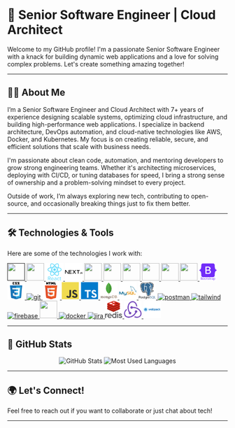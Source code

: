 # 🌟 Senior Software Engineer | Cloud Architect 
Welcome to my GitHub profile! I'm a passionate Senior Software Engineer with a knack for building dynamic web applications and a love for solving complex problems. Let's create something amazing together!

---

## 👨‍💻 About Me

I’m a Senior Software Engineer and Cloud Architect with 7+ years of experience designing scalable systems, optimizing cloud infrastructure, and building high-performance web applications. I specialize in backend architecture, DevOps automation, and cloud-native technologies like AWS, Docker, and Kubernetes. My focus is on creating reliable, secure, and efficient solutions that scale with business needs.

I'm passionate about clean code, automation, and mentoring developers to grow strong engineering teams. Whether it's architecting microservices, deploying with CI/CD, or tuning databases for speed, I bring a strong sense of ownership and a problem-solving mindset to every project.

Outside of work, I’m always exploring new tech, contributing to open-source, and occasionally breaking things just to fix them better. 

---

## 🛠️ Technologies & Tools

Here are some of the technologies I work with:

<div align="center">
  <p align="left"> 
    <a href="" target="_blank" rel="noreferrer"> 
        <img src="https://cdn.jsdelivr.net/gh/devicons/devicon@latest/icons/sass/sass-original.svg" width="40" height="40"/>
    </a>
    <a href="https://angular.dev/tutorials/learn-angular" target="_blank" rel="noreferrer"> 
      <img src="https://cdn.jsdelivr.net/gh/devicons/devicon@latest/icons/angularjs/angularjs-original.svg" width="40" height="40" />
    </a>  
    <a href="https://reactjs.org/" target="_blank" rel="noreferrer"> 
      <img src="https://raw.githubusercontent.com/devicons/devicon/master/icons/react/react-original-wordmark.svg" alt="react" width="40" height="40"/> 
    </a> 
    <a href="https://nextjs.org/" target="_blank" rel="noreferrer"> 
      <img src="https://raw.githubusercontent.com/devicons/devicon/master/icons/nextjs/nextjs-original-wordmark.svg" alt="react" width="40" height="40"/> 
    </a> 
    <a href="https://learn.microsoft.com/en-us/training/dotnet/" target="_blank" rel="noreferrer"> 
      <img src="https://cdn.jsdelivr.net/gh/devicons/devicon@latest/icons/dotnetcore/dotnetcore-original.svg"  width="40" height="40" />
    </a> 
   <a href="https://azure.microsoft.com/en-us/get-started" target="_blank" rel="noreferrer"> 
      <img src="https://cdn.jsdelivr.net/gh/devicons/devicon@latest/icons/azure/azure-original.svg" width="40" height="40" />
   </a>
  <a href="https://aws.amazon.com/" target="_blank" rel="noreferrer">
      <img src="https://cdn.jsdelivr.net/gh/devicons/devicon@latest/icons/amazonwebservices/amazonwebservices-original-wordmark.svg" width="40" height="40" />
  </a>
    <a href="https://ngrx.io/guide/store/walkthrough" target="_blank" rel="noreferrer"> 
        <img src="https://cdn.jsdelivr.net/gh/devicons/devicon@latest/icons/ngrx/ngrx-original.svg" width="40" height="40"/>
    </a>
    <a href="https://www.learnrxjs.io/" target="_blank" rel="noreferrer"> 
        <img src="https://cdn.jsdelivr.net/gh/devicons/devicon@latest/icons/rxjs/rxjs-original.svg" width="40" height="40"/>
    </a>  
    <a href="https://learn.microsoft.com/en-us/aspnet/core/blazor/tutorials/?view=aspnetcore-9.0" target="_blank" rel="noreferrer"> 
        <img src="https://cdn.jsdelivr.net/gh/devicons/devicon@latest/icons/blazor/blazor-original.svg" width="40" height="40" />
    </a>
    <a href="https://getbootstrap.com" target="_blank" rel="noreferrer"> 
      <img src="https://raw.githubusercontent.com/devicons/devicon/master/icons/bootstrap/bootstrap-plain-wordmark.svg" alt="bootstrap" width="40" height="40"/> 
    </a>  
    <a href="https://www.w3schools.com/css/" target="_blank" rel="noreferrer"> 
      <img src="https://raw.githubusercontent.com/devicons/devicon/master/icons/css3/css3-original-wordmark.svg" alt="css3" width="40" height="40"/> 
    </a> 
    <a href="https://git-scm.com/" target="_blank" rel="noreferrer">
      <img src="https://www.vectorlogo.zone/logos/git-scm/git-scm-icon.svg" alt="git" width="40" height="40"/>
    </a> 
    <a href="https://www.w3.org/html/" target="_blank" rel="noreferrer"> 
      <img src="https://raw.githubusercontent.com/devicons/devicon/master/icons/html5/html5-original-wordmark.svg" alt="html5" width="40" height="40"/> 
    </a> 
    <a href="https://developer.mozilla.org/en-US/docs/Web/JavaScript" target="_blank" rel="noreferrer"> 
      <img src="https://raw.githubusercontent.com/devicons/devicon/master/icons/javascript/javascript-original.svg" alt="javascript" width="40" height="40"/>
    </a> 
    <a href="https://www.typescriptlang.org/" target="_blank" rel="noreferrer"> 
      <img src="https://raw.githubusercontent.com/devicons/devicon/master/icons/typescript/typescript-original.svg" alt="typescript" width="40" height="40"/>
    </a> 
    <a href="https://www.mongodb.com/" target="_blank" rel="noreferrer">
      <img src="https://raw.githubusercontent.com/devicons/devicon/master/icons/mongodb/mongodb-original-wordmark.svg" alt="mongodb" width="40" height="40"/> 
    </a> 
    <a href="https://www.mysql.com/" target="_blank" rel="noreferrer"> 
      <img src="https://raw.githubusercontent.com/devicons/devicon/master/icons/mysql/mysql-original-wordmark.svg" alt="mysql" width="40" height="40"/> 
    </a> 
     <a href="https://www.postgresql.org/" target="_blank" rel="noreferrer">
      <img src="https://raw.githubusercontent.com/devicons/devicon/master/icons/postgresql/postgresql-original-wordmark.svg" alt="nodejs" width="40" height="40"/> 
    </a>
    <a href="https://postman.com" target="_blank" rel="noreferrer"> 
      <img src="https://www.vectorlogo.zone/logos/getpostman/getpostman-icon.svg" alt="postman" width="40" height="40"/> 
    </a> 
    <a href="https://tailwindcss.com/" target="_blank" rel="noreferrer"> 
      <img src="https://www.vectorlogo.zone/logos/tailwindcss/tailwindcss-icon.svg" alt="tailwind" width="40" height="40"/> 
    </a> 
    <a href="https://firebase.google.com/" target="_blank" rel="noreferrer">
      <img src="https://www.vectorlogo.zone/logos/firebase/firebase-icon.svg" alt="firebase" width="40" height="40" />
    </a>
    <a href="https://kubernetes.io/docs/tutorials/kubernetes-basics/" target="_blank" rel="noreferrer">
        <img src="https://cdn.jsdelivr.net/gh/devicons/devicon@latest/icons/kubernetes/kubernetes-original.svg" width="40" height="40" />
    </a>
    <a href="https://www.docker.com/" target="_blank" rel="noreferrer">
      <img src="https://www.vectorlogo.zone/logos/docker/docker-icon.svg" alt="docker" width="40" height="40" />
    </a>
    <a href="https://www.atlassian.com/software/jira" target="_blank" rel="noreferrer">
      <img src="https://www.vectorlogo.zone/logos/atlassian_jira/atlassian_jira-ar21.svg" alt="jira" width="40" height="40" />
    </a>
    <a href="https://redis.io" target="_blank" rel="noreferrer">
      <img src="https://raw.githubusercontent.com/devicons/devicon/master/icons/redis/redis-original-wordmark.svg" alt="redis" width="40" height="40" />
    </a>
    <a href="https://redux.js.org" target="_blank" rel="noreferrer">
      <img src="https://raw.githubusercontent.com/devicons/devicon/master/icons/redux/redux-original.svg" alt="redux" width="40" height="40" />
    </a>
    <a href="https://webpack.js.org" target="_blank" rel="noreferrer">
      <img src="https://raw.githubusercontent.com/devicons/devicon/d00d0969292a6569d45b06d3f350f463a0107b0d/icons/webpack/webpack-original-wordmark.svg" alt="webpack" width="40" height="40" />
    </a>
  </p>
</div>

---

## 🔧 GitHub Stats

<div align="center">
  <img src="https://github-readme-stats.vercel.app/api?username=hunter-dev-3&show_icons=true&theme=tokyonight" alt="GitHub Stats" height="170" />
  <img src="https://github-readme-stats.vercel.app/api/top-langs?username=hunter-dev-3&layout=compact&theme=tokyonight" alt="Most Used Languages" height="170" />
</div>

---

## 🌍 Let's Connect!

Feel free to reach out if you want to collaborate or just chat about tech!

---


